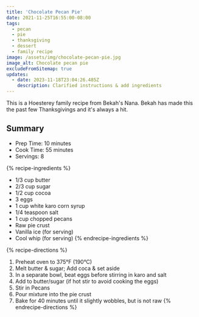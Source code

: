 ```yaml
---
title: 'Chocolate Pecan Pie'
date: 2021-11-25T16:55:00-08:00
tags:
  - pecan
  - pie
  - thanksgiving
  - dessert
  - family recipe
image: /assets/img/chocolate-pecan-pie.jpg
image_alt: Chocolate pecan pie
excludeFromSitemap: true
updates:
  - date: 2023-11-18T23:04:26.485Z
    description: Clarified instructions & add ingredients
---
```


This is a Hoesterey family recipe from Bekah's Nana. Bekah has made this the past few Thanksgivings and it's always a hit.

## Summary

- Prep Time: 10 minutes
- Cook Time: 55 minutes
- Servings: 8

{% recipe-ingredients %}
- 1/3 cup butter
- 2/3 cup sugar
- 1/2 cup cocoa
- 3 eggs
- 1 cup white karo corn syrup
- 1/4 teaspoon salt
- 1 cup chopped pecans
- Raw pie crust
- Vanilla ice (for serving)
- Cool whip (for serving)
{% endrecipe-ingredients %}

{% recipe-directions %}
1. Preheat oven to 375°F (190°C)
1. Melt butter & sugar; Add coca & set aside
1. In a separate bowl, beat eggs before stirring in karo and salt
1. Add to butter/sugar (if hot stir to avoid cooking the eggs)
1. Stir in Pecans
1. Pour mixture into the pie crust
1. Bake for 40 minutes until it slightly wobbles, but is not raw
{% endrecipe-directions %}
